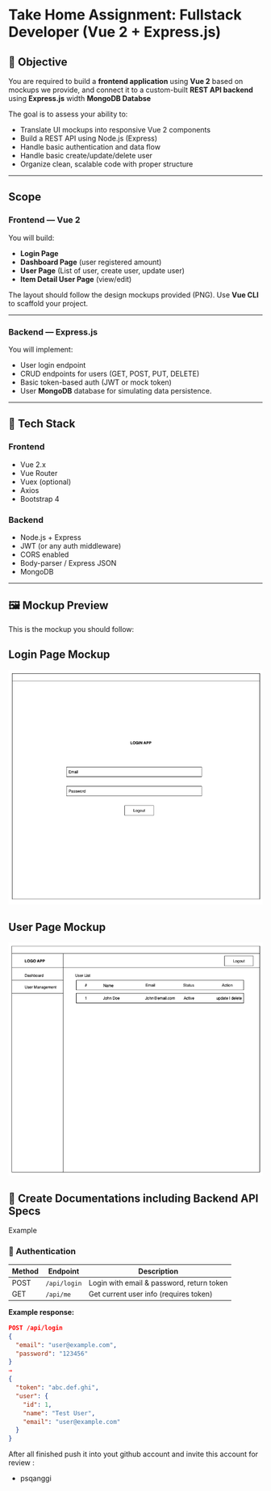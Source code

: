 # Take Home Assignment: Fullstack Developer (Vue 2 + Express.js)

## 🎯 Objective

You are required to build a **frontend application** using **Vue 2** based on mockups we provide, and connect it to a custom-built **REST API backend** using **Express.js** width  **MongoDB Databse**

The goal is to assess your ability to:
- Translate UI mockups into responsive Vue 2 components
- Build a REST API using Node.js (Express)
- Handle basic authentication and data flow
- Handle basic create/update/delete user 
- Organize clean, scalable code with proper structure

---

## Scope

### Frontend — Vue 2

You will build:
- **Login Page**
- **Dashboard Page** (user registered amount)
- **User Page** (List of user, create user, update user)
- **Item Detail User Page** (view/edit)

The layout should follow the design mockups provided (PNG). Use **Vue CLI** to scaffold your project.

---

### Backend — Express.js

You will implement:
- User login endpoint
- CRUD endpoints for users (GET, POST, PUT, DELETE)
- Basic token-based auth (JWT or mock token)
- User **MongoDB** database for simulating data persistence.

---

## 🧰 Tech Stack

### Frontend
- Vue 2.x
- Vue Router
- Vuex (optional)
- Axios
- Bootstrap 4

### Backend
- Node.js + Express
- JWT (or any auth middleware)
- CORS enabled
- Body-parser / Express JSON
- MongoDB

---
## 🖼️ Mockup Preview

This is the mockup you should follow:


## Login Page Mockup
![Login Page Mockup](./Login-mockup.png)
## User Page Mockup
![User Page Mockup](./User-mockup.png)

## 📄 Create Documentations including Backend API Specs

Example
### 🔐 Authentication

| Method | Endpoint      | Description       |
|--------|---------------|-------------------|
| POST   | `/api/login`  | Login with email & password, return token |
| GET    | `/api/me`     | Get current user info (requires token)    |

**Example response:**
```json
POST /api/login
{
  "email": "user@example.com",
  "password": "123456"
}
⇒
{
  "token": "abc.def.ghi",
  "user": {
    "id": 1,
    "name": "Test User",
    "email": "user@example.com"
  }
}
```


After all finished push it into yout github account and invite this account for review :
- psqanggi